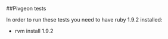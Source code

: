 ##Pivgeon tests

In order to run these tests you need to have ruby 1.9.2 installed:

-  rvm install 1.9.2
